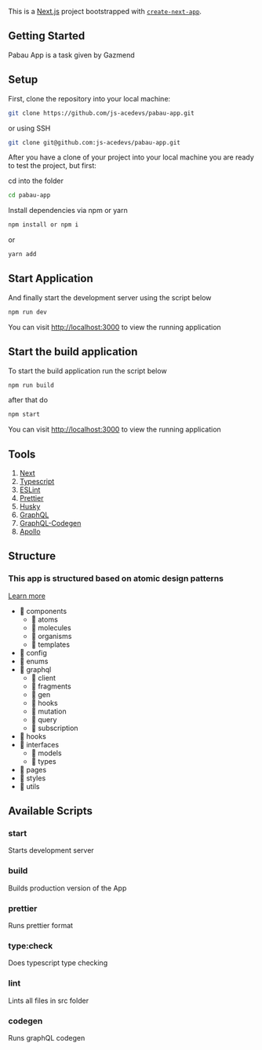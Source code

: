 This is a [Next.js](https://nextjs.org/) project bootstrapped with [`create-next-app`](https://github.com/vercel/next.js/tree/canary/packages/create-next-app).

## Getting Started

Pabau App is a task given by Gazmend

## Setup

First, clone the repository into your local machine:

```sh
git clone https://github.com/js-acedevs/pabau-app.git
```

or using SSH

```sh
git clone git@github.com:js-acedevs/pabau-app.git
```

After you have a clone of your project into your local machine you are ready to test the project, but first:

cd into the folder

```sh
cd pabau-app
```

Install dependencies via npm or yarn

```sh
npm install or npm i
```

or

```bash
yarn add
```

## Start Application

And finally start the development server using the script below

```bash
npm run dev
```

You can visit <a href="http://localhost:3000">http://localhost:3000</a> to view the running application

## Start the build application

To start the build application run the script below

```bash
npm run build
```

after that do

```bash
npm start
```

You can visit <a href="http://localhost:3000">http://localhost:3000</a> to view the running application

## Tools

1. [Next](https://nextjs.org/)
1. [Typescript](https://www.typescriptlang.org)
1. [ESLint](https://eslint.org)
1. [Prettier](https://prettier.io)
1. [Husky](https://github.com/typicode/husky#readme)
1. [GraphQL](https://graphql.org/)
1. [GraphQL-Codegen](https://www.graphql-code-generator.com/)
1. [Apollo](https://www.apollographql.com/)

## Structure

### This app is structured based on atomic design patterns

[Learn more](https://github.com/danilowoz/react-atomic-design)

- :file_folder: components
  - :file_folder: atoms
  - :file_folder: molecules
  - :file_folder: organisms
  - :file_folder: templates
- :file_folder: config
- :file_folder: enums
- :file_folder: graphql
  - :file_folder: client
  - :file_folder: fragments
  - :file_folder: gen
  - :file_folder: hooks
  - :file_folder: mutation
  - :file_folder: query
  - :file_folder: subscription
- :file_folder: hooks
- :file_folder: interfaces
  - :file_folder: models
  - :file_folder: types
- :file_folder: pages
- :file_folder: styles
- :file_folder: utils

## Available Scripts

### start

Starts development server

### build

Builds production version of the App

### prettier

Runs prettier format

### type:check

Does typescript type checking

### lint

Lints all files in src folder

### codegen

Runs graphQL codegen
